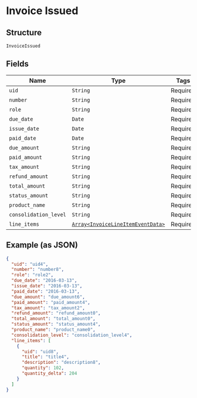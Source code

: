 
# Invoice Issued

## Structure

`InvoiceIssued`

## Fields

| Name | Type | Tags | Description |
|  --- | --- | --- | --- |
| `uid` | `String` | Required | - |
| `number` | `String` | Required | - |
| `role` | `String` | Required | - |
| `due_date` | `Date` | Required | - |
| `issue_date` | `Date` | Required | - |
| `paid_date` | `Date` | Required | - |
| `due_amount` | `String` | Required | - |
| `paid_amount` | `String` | Required | - |
| `tax_amount` | `String` | Required | - |
| `refund_amount` | `String` | Required | - |
| `total_amount` | `String` | Required | - |
| `status_amount` | `String` | Required | - |
| `product_name` | `String` | Required | - |
| `consolidation_level` | `String` | Required | - |
| `line_items` | [`Array<InvoiceLineItemEventData>`](../../doc/models/invoice-line-item-event-data.md) | Required | - |

## Example (as JSON)

```json
{
  "uid": "uid4",
  "number": "number8",
  "role": "role2",
  "due_date": "2016-03-13",
  "issue_date": "2016-03-13",
  "paid_date": "2016-03-13",
  "due_amount": "due_amount6",
  "paid_amount": "paid_amount4",
  "tax_amount": "tax_amount2",
  "refund_amount": "refund_amount0",
  "total_amount": "total_amount0",
  "status_amount": "status_amount4",
  "product_name": "product_name0",
  "consolidation_level": "consolidation_level4",
  "line_items": [
    {
      "uid": "uid8",
      "title": "title4",
      "description": "description8",
      "quantity": 102,
      "quantity_delta": 204
    }
  ]
}
```

